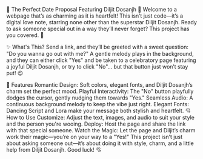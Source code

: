 🌹 The Perfect Date Proposal Featuring Diljit Dosanjh 🌹
Welcome to a webpage that’s as charming as it is heartfelt! This isn’t just code—it’s a digital love note, starring none other than the superstar Diljit Dosanjh. Ready to ask someone special out in a way they’ll never forget? This project has you covered. 💖

✨ What's This?
Send a link, and they’ll be greeted with a sweet question: "Do you wanna go out with me?" A gentle melody plays in the background, and they can either click "Yes" and be taken to a celebratory page featuring a joyful Diljit Dosanjh, or try to click "No"... but that button just won’t stay put! 😉

💌 Features
Romantic Design: Soft colors, elegant fonts, and Diljit Dosanjh’s charm set the perfect mood.
Playful Interactivity: The "No" button playfully dodges the cursor, gently nudging them towards "Yes."
Seamless Audio: A continuous background melody to keep the vibe just right.
Elegant Fonts: Dancing Script and Lora make your message both stylish and heartfelt.
💘 How to Use
Customize: Adjust the text, images, and audio to suit your style and the person you're wooing.
Deploy: Host the page and share the link with that special someone.
Watch the Magic: Let the page and Diljit’s charm work their magic—you’re on your way to a "Yes!"
This project isn’t just about asking someone out—it’s about doing it with style, charm, and a little help from Diljit Dosanjh. Good luck! 💘


